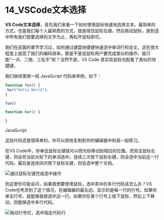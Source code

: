 # 14_VSCode文本选择

**VS Code文本选择**，首先我们来看一下如何使用鼠标快速地选择文本。最简单的方式，也是我们每个人最熟悉的方式，就是按住鼠标左键，然后拖动鼠标，直到选中所有我们想要选择的文字为止，再松开鼠标即可。

我们在前面的章节学习过，如何通过键盘快捷键快速选中单词行和全文，这在很大程度上提高了我们的编码效率。那是不是说鼠标用户要完成类似的操作，就只能“一点、二拖、三松手”呢？当然不是，VS Code 其实给鼠标也配备了类似的快捷键。

我们继续使用一段 JavaScript 代码来举例，如下：

```javascript
function foo() {
 bar("Hello World");
}

foo()

function bar() {

}
```

JavaScript

这段代码还是很简单的，你可以把他复制到你的编辑器中和我一起练习。

在VS Code中，你单击鼠标左键就可以把光标移动到相应的位置。而双击鼠标左键，则会将当前光标下的单词选中。连续三次按下鼠标左键，则会选中当前这一行代码。最后是连续四次按下鼠标左键，则会选中整个文档。

![通过鼠标左键完成选中操作](https://img.geek-docs.com/vscode/mouse-operation/mouse-left-operation.gif)

到这里你可能会问，如果我想要使用鼠标，选中其中的多行代码该怎么办？VS Code也考虑到了这个情况，在编辑器的最左边，显示的是每一行的行号。如果你单击行号，就能够直接选中这一行。如果你在某个行号上按下鼠标，然后上下移动，则能够选中多行代码。

![拖动行号栏，选中指定代码行](https://img.geek-docs.com/vscode/mouse-operation/select-lines.gif)